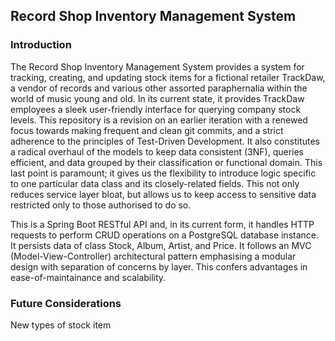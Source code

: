 ## Record Shop Inventory Management System

### Introduction

The Record Shop Inventory Management System provides a system for tracking, creating, and updating stock items for a fictional retailer TrackDaw, a vendor of records and various other assorted paraphernalia
within the world of music young and old. In its current state, it provides TrackDaw employees a sleek user-friendly interface for querying company stock levels. This repository is a revision on an earlier
iteration with a renewed focus towards making frequent and clean git commits, and a strict adherence to the principles of Test-Driven Development. It also constitutes a radical overhaul of the models to keep 
data consistent (3NF), queries efficient, and data grouped by their classification or functional domain. This last point is paramount; it gives us the flexibility to introduce logic specific to one particular 
data class and its closely-related fields. This not only reduces service layer bloat, but allows us to keep access to sensitive data restricted only to those authorised to do so. 

This is a Spring Boot RESTful API and, in its current form, it handles HTTP requests to perform CRUD operations on a PostgreSQL database instance. It persists data of class Stock, Album, Artist, and Price. 
It follows an MVC (Model-View-Controller) architectural pattern emphasising a modular design with separation of concerns by layer. This confers advantages in ease-of-maintainance and scalability.


### Future Considerations

New types of stock item
